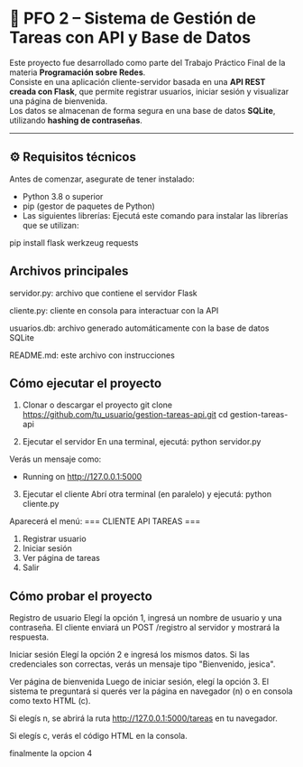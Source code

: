 # 🧠 PFO 2 – Sistema de Gestión de Tareas con API y Base de Datos

Este proyecto fue desarrollado como parte del Trabajo Práctico Final de la materia **Programación sobre Redes**.  
Consiste en una aplicación cliente-servidor basada en una **API REST creada con Flask**, que permite registrar usuarios, iniciar sesión y visualizar una página de bienvenida.  
Los datos se almacenan de forma segura en una base de datos **SQLite**, utilizando **hashing de contraseñas**.

---

## ⚙️ Requisitos técnicos

Antes de comenzar, asegurate de tener instalado:

- Python 3.8 o superior
- pip (gestor de paquetes de Python)
- Las siguientes librerías:
Ejecutá este comando para instalar las librerías que se utilizan:

pip install flask werkzeug requests

## Archivos principales
servidor.py: archivo que contiene el servidor Flask

cliente.py: cliente en consola para interactuar con la API

usuarios.db: archivo generado automáticamente con la base de datos SQLite

README.md: este archivo con instrucciones

## Cómo ejecutar el proyecto
1. Clonar o descargar el proyecto
git clone https://github.com/tu_usuario/gestion-tareas-api.git
cd gestion-tareas-api

2. Ejecutar el servidor
En una terminal, ejecutá:
python servidor.py

Verás un mensaje como:

 * Running on http://127.0.0.1:5000

 3. Ejecutar el cliente
Abrí otra terminal (en paralelo) y ejecutá: python cliente.py

Aparecerá el menú:
=== CLIENTE API TAREAS ===
1. Registrar usuario
2. Iniciar sesión
3. Ver página de tareas
4. Salir

## Cómo probar el proyecto
Registro de usuario
Elegí la opción 1, ingresá un nombre de usuario y una contraseña.
El cliente enviará un POST /registro al servidor y mostrará la respuesta.

Iniciar sesión
Elegí la opción 2 e ingresá los mismos datos.
Si las credenciales son correctas, verás un mensaje tipo "Bienvenido, jesica".

Ver página de bienvenida
Luego de iniciar sesión, elegí la opción 3.
El sistema te preguntará si querés ver la página en navegador (n) o en consola como texto HTML (c).

Si elegís n, se abrirá la ruta http://127.0.0.1:5000/tareas en tu navegador.

Si elegís c, verás el código HTML en la consola.

finalmente la opcion 4 

